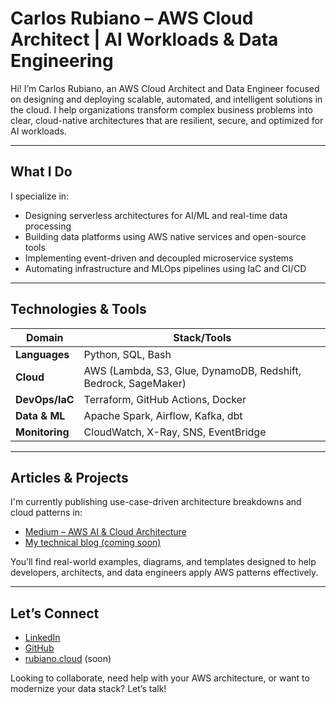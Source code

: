 # Carlos Rubiano – AWS Cloud Architect | AI Workloads & Data Engineering

Hi! I’m Carlos Rubiano, an AWS Cloud Architect and Data Engineer focused on designing and deploying scalable, automated, and intelligent solutions in the cloud. I help organizations transform complex business problems into clear, cloud-native architectures that are resilient, secure, and optimized for AI workloads.

---

## What I Do

I specialize in:

- Designing serverless architectures for AI/ML and real-time data processing
- Building data platforms using AWS native services and open-source tools
- Implementing event-driven and decoupled microservice systems
- Automating infrastructure and MLOps pipelines using IaC and CI/CD

---

## Technologies & Tools

| Domain            | Stack/Tools |
|------------------|-------------|
| **Languages**     | Python, SQL, Bash |
| **Cloud**         | AWS (Lambda, S3, Glue, DynamoDB, Redshift, Bedrock, SageMaker) |
| **DevOps/IaC**    | Terraform, GitHub Actions, Docker |
| **Data & ML**     | Apache Spark, Airflow, Kafka, dbt |
| **Monitoring**    | CloudWatch, X-Ray, SNS, EventBridge |

---

## Articles & Projects

I'm currently publishing use-case-driven architecture breakdowns and cloud patterns in:
- [Medium – AWS AI & Cloud Architecture](https://medium.com/@cerubiano)
- [My technical blog (coming soon)](https://rubiano.cloud)

You’ll find real-world examples, diagrams, and templates designed to help developers, architects, and data engineers apply AWS patterns effectively.

---

## Let’s Connect

- [LinkedIn](https://www.linkedin.com/in/cerubiano)
- [GitHub](https://github.com/cerubiano)
- [rubiano.cloud](https://rubiano.cloud) (soon)

Looking to collaborate, need help with your AWS architecture, or want to modernize your data stack? Let’s talk!

